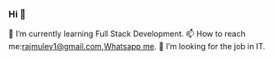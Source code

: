### Hi 👋
🌱 I’m currently learning Full Stack Development.
📫 How to reach me:rajmuley1@gmail.com,[Whatsapp me](https://wa.me/919405941894).
👯 I’m looking for the job in IT.

<!--
**rajmuley/rajmuley** is a ✨ _special_ ✨ repository because its `README.md` (this file) appears on your GitHub profile.

Here are some ideas to get you started:

- 🔭 I’m currently working on ...
- 🌱 I’m currently learning ...
-
- 🤔 I’m looking for help with ...
- 💬 Ask me about ...
-  ...
- 😄 Pronouns: ...
- ⚡ Fun fact: ...
-->
